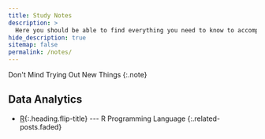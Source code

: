 ```yaml
---
title: Study Notes
description: >
  Here you should be able to find everything you need to know to accomplish the most common tasks when blogging with Hydejack.
hide_description: true
sitemap: false
permalink: /notes/
---
```



Don't Mind Trying Out New Things
{:.note}

<!-- ## Computer Science
* [Computer Network]{:.heading.flip-title} --- Top down approach in Computer Networking
* [Human Computer Interaction]{:.heading.flip-title} --- Introductory Course
* [Software Engineering]{:.heading.flip-title} --- PM, QA, Programmer
{:.related-posts.faded} -->

## Data Analytics
<!-- * [Data Analytics Basics]{:.heading.flip-title} --- Pandas and important basics -->
* [R]{:.heading.flip-title} --- R Programming Language
{:.related-posts.faded}
<!-- 
## Front-End
* [React]{:.heading.flip-title} --- All I need to know about React
{:.related-posts.faded}

## Problem Solving
* [Coding Test]{:.heading.flip-title} --- Algorithms and Datastructure
* [BOJ]{:.heading.flip-title} --- 백준 문제풀이
{:.related-posts.faded} -->


[Computer Network]: ./ComputerScience/ComputerNetwork/README.md
[Human Computer Interaction]: ./ComputerScience/HumanComputerInteraction/README.md
[Software Engineering]: ./ComputerScience/SoftwareEngineering/README.md

[Data Analytics Basics]: ./DataAnalytics/DataAnalyticsBasics/README.md
[R]: ./DataAnalytics/R/README.md

[React]: ./Front-End/React/README.md

[Coding Test]: ./CodingTest/README.md
[BOJ]: ./BOJ/README.md


<!-- 
## Data Analytics
* [Install]{:.heading.flip-title} --- How to install and run Hydejack.
* [Upgrade]{:.heading.flip-title} --- You can skip this if you haven't used Hydejack before.
* [Config]{:.heading.flip-title} --- Once Jekyll is running you can start editing your config file.
{:.related-posts.faded}


## Using Hydejack
* [Basics]{:.heading.flip-title} --- How to add different types of content.
* [Writing]{:.heading.flip-title} --- Producing markdown content for Hydejack.
* [Scripts]{:.heading.flip-title} --- How to include 3rd party scripts on your site.
* [Build]{:.heading.flip-title} --- How to build the static files for deployment.
* [Advanced]{:.heading.flip-title} --- Guides for more advanced tasks.
{:.related-posts.faded}

## Other
* [LICENSE]{:.heading.flip-title} --- The license of this project.
* [NOTICE]{:.heading.flip-title} --- Parts of this program are provided under separate licenses.
* [CHANGELOG]{:.heading.flip-title} --- Version history of Hydejack. -->
<!-- {:.related-posts.faded}

[install]: install.md
[upgrade]: upgrade.md
[config]: config.md
[basics]: basics.md
[writing]: writing.md
[scripts]: scripts.md
[build]: build.md
[advanced]: advanced.md
[LICENSE]: ../LICENSE.md
[NOTICE]: ../NOTICE.md
[CHANGELOG]: ../CHANGELOG.md -->



